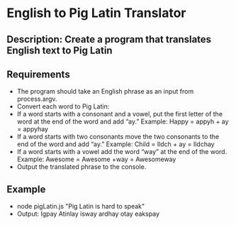 # English to Pig Latin Translator

## Description: Create a program that translates English text to Pig Latin

## Requirements

* The program should take an English phrase as an input from process.argv.
* Convert each word to Pig Latin:
* If a word starts with a consonant and a vowel, put the first letter of the word at the end of the word and add “ay.”
Example: Happy = appyh + ay = appyhay
* If a word starts with two consonants move the two consonants to the end of the word and add “ay.”
Example: Child = Ildch + ay = Ildchay
* If a word starts with a vowel add the word “way” at the end of the word.
Example: Awesome = Awesome +way = Awesomeway
* Output the translated phrase to the console.

## Example

* node pigLatin.js "Pig Latin is hard to speak"
* Output: Igpay Atinlay isway ardhay otay eakspay
